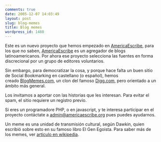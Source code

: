 ```yaml
---
comments: true
date: 2005-12-07 14:03:49
layout: post
slug: blog-memes
title: Blog memes
wordpress_id: 1488
---
```


Este es un nuevo proyecto que hemos empezado en [AmericaEscribe](http://replay.waybackmachine.org/20060211180446/http://www.americaescribe.org/), para los que no saben, [AmericaEscribe](http://replay.waybackmachine.org/20060211180446/http://www.americaescribe.org/) es un agregador de blogs latinoamericanos. Por ahora ese proyecto selecciona las fuentes en forma discrecional por un grupo de editores voluntarios.

Sin embargo, para democratizar la cosa, y porque hace falta un buen sitio de Social Bookmarking en castellano (o español), hemos creado [BlogMemes.com](http://replay.waybackmachine.org/20060211180446/http://www.blogmemes.com/), un clon del famoso [Digg.com](http://replay.waybackmachine.org/20060211180446/http://www.digg.com/), pero orientado a un ámbito más general.

Los invitamos a aportar con las historias que les interesan. Para evitar el spam, el sitio requiere un registro previo.

Si eres un programadore PHP, o en javascript, y te interesa participar en el proyecto contáctate a admin@americaescribe.org pues puedes ayudarnos.

Un meme es una unidad de transmisión cultural, según Dawkin, quien escribió sobre esto en su famoso libro El Gen Egoista. Para saber más de los memes, ver [artículo en wikipedia](http://replay.waybackmachine.org/20060211180446/http://en.wikipedia.org/wiki/Meme).

